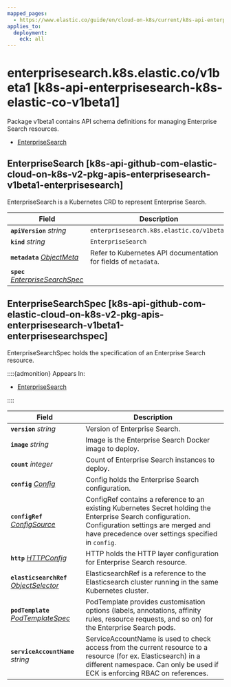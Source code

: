 ```yaml
---
mapped_pages:
  - https://www.elastic.co/guide/en/cloud-on-k8s/current/k8s-api-enterprisesearch-k8s-elastic-co-v1beta1.html
applies_to:
  deployment:
    eck: all
---
```


# enterprisesearch.k8s.elastic.co/v1beta1 [k8s-api-enterprisesearch-k8s-elastic-co-v1beta1]

Package v1beta1 contains API schema definitions for managing Enterprise Search resources.

* [EnterpriseSearch](k8s-api-enterprisesearch-k8s-elastic-co-v1beta1.md#k8s-api-github-com-elastic-cloud-on-k8s-v2-pkg-apis-enterprisesearch-v1beta1-enterprisesearch)

## EnterpriseSearch [k8s-api-github-com-elastic-cloud-on-k8s-v2-pkg-apis-enterprisesearch-v1beta1-enterprisesearch]

EnterpriseSearch is a Kubernetes CRD to represent Enterprise Search.

| Field | Description |
| --- | --- |
| **`apiVersion`** *string*<br> | `enterprisesearch.k8s.elastic.co/v1beta1`<br> |
| **`kind`** *string*<br> | `EnterpriseSearch`<br> |
| **`metadata`** *[ObjectMeta](https://kubernetes.io/docs/reference/generated/kubernetes-api/v1.32/#objectmeta-v1-meta)*<br> | Refer to Kubernetes API documentation for fields of `metadata`.<br> |
| **`spec`** *[EnterpriseSearchSpec](k8s-api-enterprisesearch-k8s-elastic-co-v1beta1.md#k8s-api-github-com-elastic-cloud-on-k8s-v2-pkg-apis-enterprisesearch-v1beta1-enterprisesearchspec)*<br> |  |


## EnterpriseSearchSpec [k8s-api-github-com-elastic-cloud-on-k8s-v2-pkg-apis-enterprisesearch-v1beta1-enterprisesearchspec]

EnterpriseSearchSpec holds the specification of an Enterprise Search resource.

::::{admonition} Appears In:
* [EnterpriseSearch](k8s-api-enterprisesearch-k8s-elastic-co-v1beta1.md#k8s-api-github-com-elastic-cloud-on-k8s-v2-pkg-apis-enterprisesearch-v1beta1-enterprisesearch)

::::


| Field | Description |
| --- | --- |
| **`version`** *string*<br> | Version of Enterprise Search.<br> |
| **`image`** *string*<br> | Image is the Enterprise Search Docker image to deploy.<br> |
| **`count`** *integer*<br> | Count of Enterprise Search instances to deploy.<br> |
| **`config`** *[Config](k8s-api-common-k8s-elastic-co-v1.md#k8s-api-github-com-elastic-cloud-on-k8s-v2-pkg-apis-common-v1-config)*<br> | Config holds the Enterprise Search configuration.<br> |
| **`configRef`** *[ConfigSource](k8s-api-common-k8s-elastic-co-v1.md#k8s-api-github-com-elastic-cloud-on-k8s-v2-pkg-apis-common-v1-configsource)*<br> | ConfigRef contains a reference to an existing Kubernetes Secret holding the Enterprise Search configuration. Configuration settings are merged and have precedence over settings specified in `config`.<br> |
| **`http`** *[HTTPConfig](k8s-api-common-k8s-elastic-co-v1.md#k8s-api-github-com-elastic-cloud-on-k8s-v2-pkg-apis-common-v1-httpconfig)*<br> | HTTP holds the HTTP layer configuration for Enterprise Search resource.<br> |
| **`elasticsearchRef`** *[ObjectSelector](k8s-api-common-k8s-elastic-co-v1.md#k8s-api-github-com-elastic-cloud-on-k8s-v2-pkg-apis-common-v1-objectselector)*<br> | ElasticsearchRef is a reference to the Elasticsearch cluster running in the same Kubernetes cluster.<br> |
| **`podTemplate`** *[PodTemplateSpec](https://kubernetes.io/docs/reference/generated/kubernetes-api/v1.32/#podtemplatespec-v1-core)*<br> | PodTemplate provides customisation options (labels, annotations, affinity rules, resource requests, and so on) for the Enterprise Search pods.<br> |
| **`serviceAccountName`** *string*<br> | ServiceAccountName is used to check access from the current resource to a resource (for ex. Elasticsearch) in a different namespace. Can only be used if ECK is enforcing RBAC on references.<br> |



